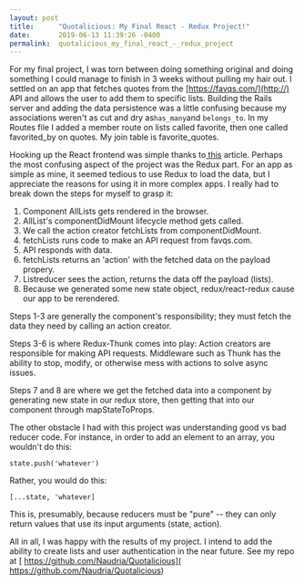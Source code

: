 ```yaml
---
layout: post
title:      "Quotalicious: My Final React - Redux Project!"
date:       2019-06-13 11:39:26 -0400
permalink:  quotalicious_my_final_react_-_redux_project
---
```



For my final project, I was torn between doing something original and doing something I could manage to finish in 3 weeks without pulling my hair out. I settled on an app that fetches quotes from the  [https://favqs.com/](http://) API and allows the user to add them to specific lists. Building the Rails server and adding the data persistence was a little confusing because my associations weren't as cut and dry as` has_many `and `belongs_to`. In my Routes file I added a member route on lists called favorite, then one called favorited_by on quotes. My join table is favorite_quotes.

Hooking up the React frontend was simple thanks to[ this](https://www.fullstackreact.com/articles/how-to-get-create-react-app-to-work-with-your-rails-api/) article. Perhaps the most confusing aspect of the project was the Redux part. For an app as simple as mine, it seemed tedious to use Redux to load the data, but I appreciate the reasons for using it in more complex apps. I really had to break down the steps for myself to grasp it:

1.  Component AllLists gets rendered in the browser.
2.  AllList's componentDidMount lifecycle method gets called.
3.  We call the action creator fetchLists from componentDidMount.
4.  fetchLists runs code to make an API request from favqs.com.
5.  API responds with data.
6.  fetchLists returns an 'action' with the fetched data on the payload propery.
7.  Listreducer sees the action, returns the data off the payload (lists).
8.  Because we generated some new state object, redux/react-redux cause our app to be rerendered.

Steps 1-3 are generally the component's responsibility; they must fetch the data they need by calling an action creator.

Steps 3-6 is where Redux-Thunk comes into play: Action creators are responsible for making API requests. Middleware such as Thunk has the ability to stop, modify, or otherwise mess with actions to solve async issues.

Steps 7 and 8 are where we get the fetched data into a component by generating new state in our redux store, then getting that into our component through mapStateToProps.

The other obstacle I had with this project was understanding good vs bad reducer code. For instance,  in order to add an element to an array, you wouldn't do this:

```
state.push('whatever')
```

Rather, you would do this:

```
[...state, 'whatever]
```

This is, presumably, because reducers must be "pure" -- they can only return values that use its input arguments (state, action).

All in all, I was happy with the results of my project. I intend to add the ability to create lists and user authentication in the near future. See my repo at [ https://github.com/Naudria/Quotalicious]( https://github.com/Naudria/Quotalicious)
